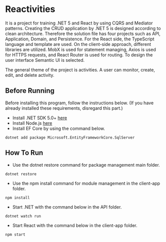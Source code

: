 # Reactivities

It is a project for training .NET 5 and React by using CQRS and Mediator patterns. Creating the CRUD application by .NET 5 is designed according to clean architecture. Therefore the solution file has four projects such as API, Application, Domain, and Persistence. For the React side, the TypeScript language and template are used. On the client-side approach, different libraries are utilized. MobX is used for statement managing, Axios is used for HTTPS requests, and React Router is used for routing. To design the user interface Semantic UI is selected.

The general theme of the project is activities. A user can monitor, create, edit, and delete activity. 

## Before Running

Before installing this program, follow the instructions below. (If you have already installed these requirements, disregard this part.)
* Install .NET SDK 5.0+ [here](https://dotnet.microsoft.com/download/dotnet/5.0)
* Install Node.js [here](https://nodejs.org/en/)
* Install EF Core by using the command below.
```
dotnet add package Microsoft.EntityFrameworkCore.SqlServer
```

## How To Run

* Use the dotnet restore command for package management main folder.
```
dotnet restore
```
* Use the npm install command for module management in the client-app folder.
```
npm install
```
* Start .NET with the command below in the API folder.
```
dotnet watch run
```
* Start React with the command below in the client-app folder.
```
npm start
```
